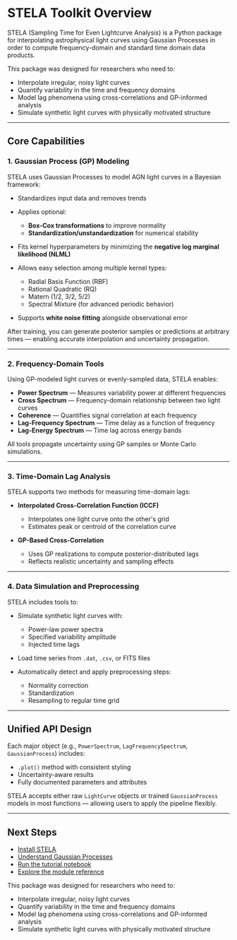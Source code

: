 # STELA Toolkit Overview

STELA (Sampling Time for Even Lightcurve Analysis) is a Python package for interpolating astrophysical light curves using Gaussian Processes in order to compute frequency-domain and standard time domain data products.

This package was designed for researchers who need to:

- Interpolate irregular, noisy light curves
- Quantify variability in the time and frequency domains
- Model lag phenomena using cross-correlations and GP-informed analysis
- Simulate synthetic light curves with physically motivated structure

---

## Core Capabilities

### 1. Gaussian Process (GP) Modeling

STELA uses Gaussian Processes to model AGN light curves in a Bayesian framework:

- Standardizes input data and removes trends

- Applies optional:

    - **Box-Cox transformations** to improve normality
    - **Standardization/unstandardization** for numerical stability

- Fits kernel hyperparameters by minimizing the **negative log marginal likelihood (NLML)**

- Allows easy selection among multiple kernel types:
    - Radial Basis Function (RBF)
    - Rational Quadratic (RQ)
    - Matern (1/2, 3/2, 5/2)
    - Spectral Mixture (for advanced periodic behavior)

- Supports **white noise fitting** alongside observational error

After training, you can generate posterior samples or predictions at arbitrary times — enabling accurate interpolation and uncertainty propagation.

---

### 2. Frequency-Domain Tools

Using GP-modeled light curves or evenly-sampled data, STELA enables:

- **Power Spectrum** — Measures variability power at different frequencies
- **Cross Spectrum** — Frequency-domain relationship between two light curves
- **Coherence** — Quantifies signal correlation at each frequency
- **Lag-Frequency Spectrum** — Time delay as a function of frequency
- **Lag-Energy Spectrum** — Time lag across energy bands

All tools propagate uncertainty using GP samples or Monte Carlo simulations.

---

### 3. Time-Domain Lag Analysis

STELA supports two methods for measuring time-domain lags:

- **Interpolated Cross-Correlation Function (ICCF)**

    - Interpolates one light curve onto the other's grid
    - Estimates peak or centroid of the correlation curve

- **GP-Based Cross-Correlation**

    - Uses GP realizations to compute posterior-distributed lags
    - Reflects realistic uncertainty and sampling effects

---

### 4. Data Simulation and Preprocessing

STELA includes tools to:

- Simulate synthetic light curves with:

    - Power-law power spectra
    - Specified variability amplitude
    - Injected time lags

- Load time series from `.dat`, `.csv`, or FITS files

- Automatically detect and apply preprocessing steps:

    - Normality correction
    - Standardization
    - Resampling to regular time grid

---

## Unified API Design

Each major object (e.g., `PowerSpectrum`, `LagFrequencySpectrum`, `GaussianProcess`) includes:

- `.plot()` method with consistent styling
- Uncertainty-aware results
- Fully documented parameters and attributes

STELA accepts either raw `LightCurve` objects or trained `GaussianProcess` models in most functions — allowing users to apply the pipeline flexibly.

---

## Next Steps

- [Install STELA](installation.md)
- [Understand Gaussian Processes](gaussian_process_intro.md)
- [Run the tutorial notebook](tutorial.ipynb)
- [Explore the module reference](reference/gaussian_process.md)

This package was designed for researchers who need to:
- Interpolate irregular, noisy light curves
- Quantify variability in the time and frequency domains
- Model lag phenomena using cross-correlations and GP-informed analysis
- Simulate synthetic light curves with physically motivated structure